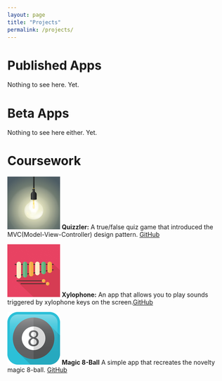 ```yaml
---
layout: page
title: "Projects"
permalink: /projects/
---
```


# Published Apps

Nothing to see here. Yet.

# Beta Apps

Nothing to see here either. Yet.

# Coursework

![Quizzler Icon](assets/quizzler_Icon-40@3x.png)
**Quizzler:**
A true/false quiz game that introduced the MVC(Model-View-Controller) design
pattern. [GitHub](https://github.com/howswift/complete-ios-bootcamp/pull/11)


![Xylophone Icon](assets/xylophone_Icon-40@3x.png)
**Xylophone:**
An app that allows you to play sounds triggered by xylophone keys on the
screen.[GitHub](https://github.com/howswift/complete-ios-bootcamp/pull/5)



![Magic 8-ball Icon](assets/magic8ball_Icon-40@3x.png)
**Magic 8-Ball**
A simple app that recreates the novelty magic 8-ball.
[GitHub](https://github.com/howswift/complete-ios-bootcamp/pull/2)
